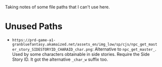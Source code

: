Taking notes of some file paths that I can't use here.  
  
# Unused Paths  
- `https://prd-game-a1-granbluefantasy.akamaized.net/assets_en/img_low/sp/cjs/npc_get_master_story_SIDESTORYID_CHARAID_char.png`: Alternative to `npc_get_master_`. Used by some characters obtainable in side stories. Require the Side Story ID. It got the alternative `_char_w` suffix too.
